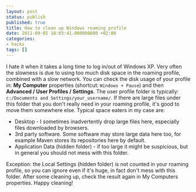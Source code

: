 ```yaml
---
layout: post
status: publish
published: true
title: How to clean up Windows roaming profile
date: 2011-09-05 18:03:41.000000000 +02:00
categories:
- hacks
tags: []
---
```

I hate it when it takes a long time to log in/out of Windows XP. Very often the slowness is due to using too much disk space in the roaming profile, combined with a slow network. You can check the disk usage of your profile in: **My Computer** properties (shortcut: `Windows + Pause`) and then **Advanced / User Profiles / Settings**. The user profile folder is typically: `c:/Documents and Settings/your_username/`. If there are large files under this folder that you don't really need in your roaming profile, it's good to move them somewhere else. Typical space eaters in my case are:

- Desktop - I sometimes inadvertently drop large files here, especially files downloaded by browsers.
- 3rd party software. Some software may store large data here too, for example Maven stores its repositories here by default.
- Application Data (hidden folder) - if too large it might be suspicious, but in general you should not mess with this folder.

Exception: the Local Settings (hidden folder) is not counted in your roaming profile, so you can ignore even if it's huge, in fact don't mess with this folder.
After some cleaning up, check the result again in My Computers properties. Happy cleaning!
